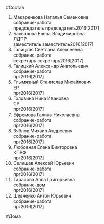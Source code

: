 #Состав  
1. Макаренкова Наталья Семеновна  
    собрание-работа  
    председатель председатель2016[2017]  
2. Бахвалова Елена Владимировна  
    ЛДПР  
    заместитель заместитель2016[2017]  
3. Галицкая Светлана Алексеевна  
    собрание-работа  
    секретарь секретарь2016[2017]  
4. Галицкий Александр Анатольевич  
    собрание-работа  
    прг2016[2017]  
5. Глымязный Станислав Михайлович  
    ЕР  
    прг2016[2017]  
6. Головина Нина Ивановна  
    СР  
    прг2016[2017]  
7. Ефремова Галина Николаевна  
    собрание-работа  
    прг2016[2017]  
8. Зяблов Михаил Андреевич  
    собрание-работа  
    прг2016[2017]  
9. Любовная Елена Викторовна  
    КПРФ  
    прг2016[2017]  
10. Селищев Алексей Юрьевич  
    собрание-работа  
    прг2016[2017]  
11. Тарасова Алла Григорьевна  
    собрание-дом  
    прг2016[2017]  
12. Шевченко Антон Юрьевич  
    собрание-работа  
    прг2016[2017]  
  
#Дома  
